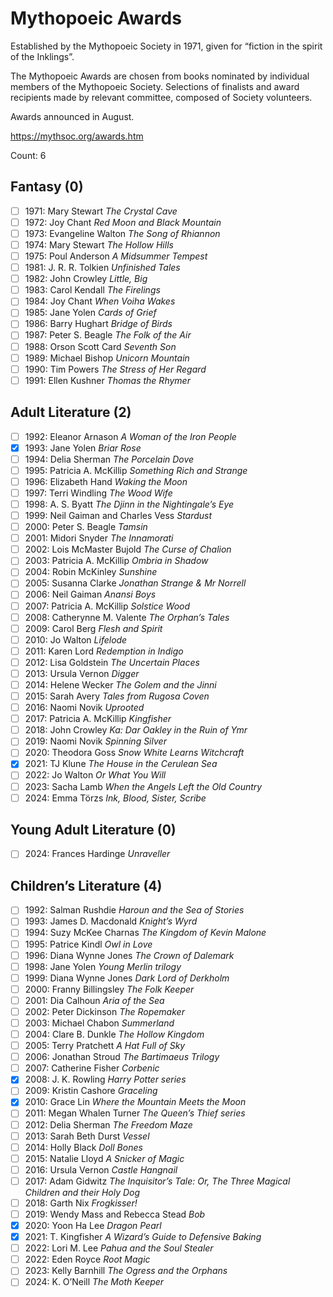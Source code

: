 # Mythopoeic Awards

Established by the Mythopoeic Society in 1971, given for “fiction in the
spirit of the Inklings”.

The Mythopoeic Awards are chosen from books nominated by individual members of
the Mythopoeic Society. Selections of finalists and award recipients made by
relevant committee, composed of Society volunteers.

Awards announced in August.

https://mythsoc.org/awards.htm

Count: 6

## Fantasy (0)

- [ ] 1971: Mary Stewart _The Crystal Cave_
- [ ] 1972: Joy Chant _Red Moon and Black Mountain_
- [ ] 1973: Evangeline Walton _The Song of Rhiannon_
- [ ] 1974: Mary Stewart _The Hollow Hills_
- [ ] 1975: Poul Anderson _A Midsummer Tempest_
- [ ] 1981: J. R. R. Tolkien _Unfinished Tales_
- [ ] 1982: John Crowley _Little, Big_
- [ ] 1983: Carol Kendall _The Firelings_
- [ ] 1984: Joy Chant _When Voiha Wakes_
- [ ] 1985: Jane Yolen _Cards of Grief_
- [ ] 1986: Barry Hughart _Bridge of Birds_
- [ ] 1987: Peter S. Beagle _The Folk of the Air_
- [ ] 1988: Orson Scott Card _Seventh Son_
- [ ] 1989: Michael Bishop _Unicorn Mountain_
- [ ] 1990: Tim Powers _The Stress of Her Regard_
- [ ] 1991: Ellen Kushner _Thomas the Rhymer_
<!-- Fantasy -->

## Adult Literature (2)

- [ ] 1992: Eleanor Arnason _A Woman of the Iron People_
- [x] 1993: Jane Yolen _Briar Rose_
- [ ] 1994: Delia Sherman _The Porcelain Dove_
- [ ] 1995: Patricia A. McKillip _Something Rich and Strange_
- [ ] 1996: Elizabeth Hand _Waking the Moon_
- [ ] 1997: Terri Windling _The Wood Wife_
- [ ] 1998: A. S. Byatt _The Djinn in the Nightingale’s Eye_
- [ ] 1999: Neil Gaiman and Charles Vess _Stardust_
- [ ] 2000: Peter S. Beagle _Tamsin_
- [ ] 2001: Midori Snyder _The Innamorati_
- [ ] 2002: Lois McMaster Bujold _The Curse of Chalion_
- [ ] 2003: Patricia A. McKillip _Ombria in Shadow_
- [ ] 2004: Robin McKinley _Sunshine_
- [ ] 2005: Susanna Clarke _Jonathan Strange & Mr Norrell_
- [ ] 2006: Neil Gaiman _Anansi Boys_
- [ ] 2007: Patricia A. McKillip _Solstice Wood_
- [ ] 2008: Catherynne M. Valente _The Orphan’s Tales_
- [ ] 2009: Carol Berg _Flesh and Spirit_
- [ ] 2010: Jo Walton _Lifelode_
- [ ] 2011: Karen Lord _Redemption in Indigo_
- [ ] 2012: Lisa Goldstein _The Uncertain Places_
- [ ] 2013: Ursula Vernon _Digger_
- [ ] 2014: Helene Wecker _The Golem and the Jinni_
- [ ] 2015: Sarah Avery _Tales from Rugosa Coven_
- [ ] 2016: Naomi Novik _Uprooted_
- [ ] 2017: Patricia A. McKillip _Kingfisher_
- [ ] 2018: John Crowley _Ka: Dar Oakley in the Ruin of Ymr_
- [ ] 2019: Naomi Novik _Spinning Silver_
- [ ] 2020: Theodora Goss _Snow White Learns Witchcraft_
- [x] 2021: TJ Klune _The House in the Cerulean Sea_
- [ ] 2022: Jo Walton _Or What You Will_
- [ ] 2023: Sacha Lamb _When the Angels Left the Old Country_
- [ ] 2024: Emma Törzs _Ink, Blood, Sister, Scribe_
<!-- Adult Literature -->

## Young Adult Literature (0)

- [ ] 2024: Frances Hardinge _Unraveller_

## Children’s Literature (4)

- [ ] 1992: Salman Rushdie _Haroun and the Sea of Stories_
- [ ] 1993: James D. Macdonald _Knight’s Wyrd_
- [ ] 1994: Suzy McKee Charnas _The Kingdom of Kevin Malone_
- [ ] 1995: Patrice Kindl _Owl in Love_
- [ ] 1996: Diana Wynne Jones _The Crown of Dalemark_
- [ ] 1998: Jane Yolen _Young Merlin trilogy_
- [ ] 1999: Diana Wynne Jones _Dark Lord of Derkholm_
- [ ] 2000: Franny Billingsley _The Folk Keeper_
- [ ] 2001: Dia Calhoun _Aria of the Sea_
- [ ] 2002: Peter Dickinson _The Ropemaker_
- [ ] 2003: Michael Chabon _Summerland_
- [ ] 2004: Clare B. Dunkle _The Hollow Kingdom_
- [ ] 2005: Terry Pratchett _A Hat Full of Sky_
- [ ] 2006: Jonathan Stroud _The Bartimaeus Trilogy_
- [ ] 2007: Catherine Fisher _Corbenic_
- [x] 2008: J. K. Rowling _Harry Potter series_
- [ ] 2009: Kristin Cashore _Graceling_
- [x] 2010: Grace Lin _Where the Mountain Meets the Moon_
- [ ] 2011: Megan Whalen Turner _The Queen’s Thief series_
- [ ] 2012: Delia Sherman _The Freedom Maze_
- [ ] 2013: Sarah Beth Durst _Vessel_
- [ ] 2014: Holly Black _Doll Bones_
- [ ] 2015: Natalie Lloyd _A Snicker of Magic_
- [ ] 2016: Ursula Vernon _Castle Hangnail_
- [ ] 2017: Adam Gidwitz _The Inquisitor’s Tale: Or, The Three Magical Children and their Holy Dog_
- [ ] 2018: Garth Nix _Frogkisser!_
- [ ] 2019: Wendy Mass and Rebecca Stead _Bob_
- [x] 2020: Yoon Ha Lee _Dragon Pearl_
- [x] 2021: T. Kingfisher _A Wizard’s Guide to Defensive Baking_
- [ ] 2022: Lori M. Lee _Pahua and the Soul Stealer_
- [ ] 2022: Eden Royce _Root Magic_
- [ ] 2023: Kelly Barnhill _The Ogress and the Orphans_
- [ ] 2024: K. O’Neill _The Moth Keeper_
<!-- Children’s Literature -->
